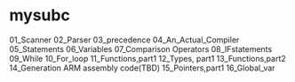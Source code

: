 # mysubc
01_Scanner
02_Parser
03_precedence
04_An_Actual_Compiler
05_Statements
06_Variables
07_Comparison Operators
08_IFstatements
09_While
10_For_loop
11_Functions,part1
12_Types, part1
13_Functions,part2
14_Generation ARM assembly code(TBD)
15_Pointers,part1
16_Global_var
